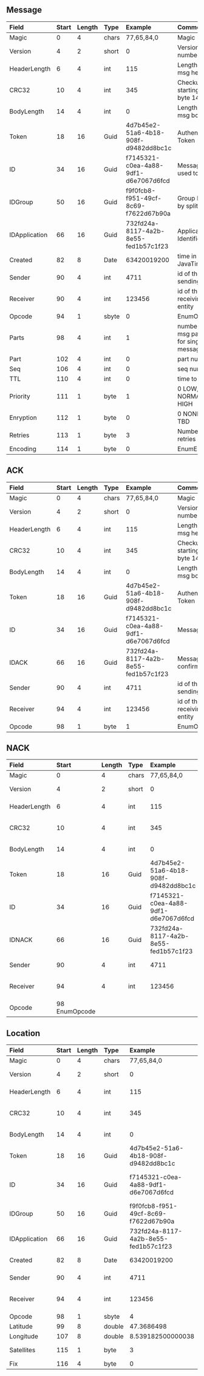 ## Message ##

| **Field**	 | **Start** | 	**Length** | **Type** | **Example**| **Comment** |
|:-----------|:----------|:------------|:---------|:-----------|:------------|
| Magic	     | 0	        | 4	          | chars    | 	77,65,84,0 | 	Magic      |
| Version	   | 4	        | 2	          | short	   | 0	         | Version  number |
| HeaderLength	 | 6	        | 4	          | int	     | 115	       | Length of the msg header |
| CRC32	     | 10        | 	4          | 	int	    | 345	       | Checkum, starting at byte 14 |
| BodyLength | 14	       | 4	          | int	     | 0	         | Length of the msg body |
| Token	     | 18        | 	16         | 	Guid	   | 4d7b45e2-51a6-4b18-908f-d9482dd8bc1c | 	Authentication Token |
| ID	        | 34	       |16           | Guid	    | f7145321-c0ea-4a88-9df1-d6e7067d6fcd	 | Message ID, used to ACK |
| IDGroup	   | 50        | 	16	        | Guid	    | f9f0fcb8-f951-49cf-8c69-f7622d67b90a	 | Group ID, used by split msg |
| IDApplication	 | 66        | 	16         | 	Guid	   | 732fd24a-8117-4a2b-8e55-fed1b57c1f23	 | Application Identifier |
| Created	   | 82        | 	8	         | Date	    | 63420019200	 | time in JavaTime |
| Sender	    | 90        | 	4          | 	int     | 	4711	     | id of the sending entity |
| Receiver	  | 90	       | 4	          | int	     |123456	     | id of the receiving entity |
| Opcode	    | 94	       | 1	          | sbyte    | 	0	        | EnumOpcode  |
| Parts	     | 98        | 4           | 	int     | 	1	        | number of msg parts 1 for single message |
| Part	      | 102	      | 4           | 	int     | 	0	        | part number |
| Seq	       | 106	      | 4	          | int	     | 0          | 	seq number |
| TTL	       | 110	      | 4           | int      | 	0	        | time to live |
| Priority	  | 111	      |1	           |byte	     | 1          | 	0 LOW,1 NORMAL,2 HIGH |
| Enryption	 | 112       | 	1          | 	byte	   | 0          | 	0 NONE, 1 TBD |
| Retries	   | 113       | 	1	         | byte     |	3	         | Number of retries |
| Encoding   | 	114	     | 1	          | byte	    |0           | EnumEncoding |

## ACK ##
| **Field**	 	| **Start**  | **Length** | **Type** | **Example**| **Comment** |
|:------------|:-----------|:-----------|:---------|:-----------|:------------|
| Magic	 	    | 0	 	       | 4          | chars    | 	77,65,84,0 | 	Magic      |
| Version	 	  | 4	 	       | 2          | short	   | 0	         | Version  number |
| HeaderLength	| 6	 	       | 4          | int	     | 115	       | Length of the msg header |
| CRC32	 	    | 10 		      | 4          | int	     | 345	       | Checkum, starting at byte 14 |
| BodyLength 	| 14	 	      | 4          | int	     | 0	         | Length of the msg body |
| Token	 	    | 18 		      | 16         | Guid	    | 4d7b45e2-51a6-4b18-908f-d9482dd8bc1c | 	Authentication Token |
| ID	 		      | 34	 	      | 16         | Guid	    | f7145321-c0ea-4a88-9df1-d6e7067d6fcd	 | Message ID  |
| IDACK        | 66		       | 16         | Guid	    | 732fd24a-8117-4a2b-8e55-fed1b57c1f23	 | Message ID to confirm |
| Sender	 	   | 90 		      | 4          | int      | 	4711	     | id of the sending entity |
| Receiver	 	 | 94		       | 4          | int	     |123456	     | id of the receiving entity |
| Opcode	 	   | 98	 	      | 1          | byte     | 	1	        |EnumOpcode   |

## NACK ##
| **Field**	 	| **Start** | **Length** | **Type** | **Example**| **Comment** |
|:------------|:----------|:-----------|:---------|:-----------|:------------|
| Magic	 	    | 0	 	      | 4          | chars    | 	77,65,84,0 | 	Magic      |
| Version	 	  | 4	 	      | 2          | short	   | 0	         | Version  number |
| HeaderLength	| 6	 	      | 4          | int	     | 115	       | Length of the msg header |
| CRC32	 	    | 10 		     | 4          | int	     | 345	       | Checkum, starting at byte 14 |
| BodyLength 	| 14	 	     | 4          | int	     | 0	         | Length of the msg body |
| Token	 	    | 18 		     | 16         | Guid	    | 4d7b45e2-51a6-4b18-908f-d9482dd8bc1c | 	Authentication Token |
| ID	 		      | 34	 	     | 16         | Guid	    | f7145321-c0ea-4a88-9df1-d6e7067d6fcd	 | Message ID  |
| IDNACK        | 66		      | 16         | Guid	    | 732fd24a-8117-4a2b-8e55-fed1b57c1f23	 | Message ID to resend |
| Sender	 	   | 90 		     | 4          | int      | 	4711	     | id of the sending entity |
| Receiver	 	 | 94		      | 4          | int	     |123456	     | id of the receiving entity |
| Opcode	 	   | 98	 EnumOpcode  |

## Location ##

| **Field**	 	| **Start** | **Length** | **Type** | **Example**| **Comment** |
|:------------|:----------|:-----------|:---------|:-----------|:------------|
| Magic	 	    | 0	 	      | 4          | chars    | 	77,65,84,0 | 	Magic      |
| Version	 	  | 4	 	      | 2          | short	   | 0	         | Version  number |
| HeaderLength	| 6	 	      | 4          | int	     | 115	       | Length of the msg header |
| CRC32	 	    | 10 		     | 4          | int	     | 345	       | Checkum, starting at byte 14 |
| BodyLength 	| 14	 	     | 4          | int	     | 0	         | Length of the msg body |
| Token	 	    | 18 		     | 16         | Guid	    | 4d7b45e2-51a6-4b18-908f-d9482dd8bc1c | 	Authentication Token |
| ID	 		      | 34	 	     | 16         | Guid	    | f7145321-c0ea-4a88-9df1-d6e7067d6fcd	 | Message ID,Location will have no ACK |
| IDGroup	 	  | 50 		     | 16         | Guid	    | f9f0fcb8-f951-49cf-8c69-f7622d67b90a	 | Group ID, used by split msg |
| IDApplication | 66		      | 16         | Guid	    | 732fd24a-8117-4a2b-8e55-fed1b57c1f23	 | Application Identifier |
| Created	 	  | 82 		     | 8          | Date	    | 63420019200	 | time in JavaTime |
| Sender	 	   | 90 		     | 4          | int      | 	4711	     | id of the sending entity |
| Receiver	 	 | 94		      | 4          | int	     |123456	     | id of the receiving entity |
| Opcode	 	   | 98	 	     | 1          | sbyte    | 	4	        | EnumOcode   |
| Latitude		  | 99 		     | 8          | double   | 	47.3686498	 | Latitude    |
| Longitude	  | 107		     | 8          | double   | 	8.539182500000038	 | Latitude    |
| Satellites	 | 115		     | 1          | byte	    | 3          | 	Number of Satelites |
| Fix	 		     | 116		     | 4          | byte	    | 0          | 	Quality of Fix |